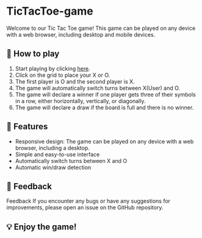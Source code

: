 # TicTacToe-game

Welcome to our Tic Tac Toe game! This game can be played on any device with a web browser, including desktop and mobile devices.

## 🚀 How to play
1. Start playing by clicking <a href="https://karandash1412.github.io/TicTacToe/">here</a>.
2. Click on the grid to place your X or O.
3. The first player is O and the second player is X.
4. The game will automatically switch turns between X(User) and O.
5. The game will declare a winner if one player gets three of their symbols in a row, either horizontally, vertically, or diagonally.
6. The game will declare a draw if the board is full and there is no winner.

##  📝 Features
* Responsive design: The game can be played on any device with a web browser, including a desktop.
* Simple and easy-to-use interface
* Automatically switch turns between X and O
* Automatic win/draw detection

## 🚦 Feedback
Feedback
If you encounter any bugs or have any suggestions for improvements, please open an issue on the GitHub repository.

## 💡 Enjoy the game!

